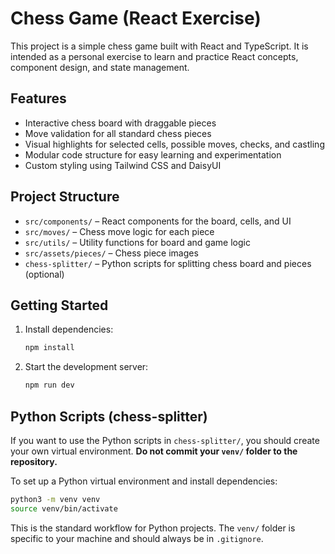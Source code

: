 
# Chess Game (React Exercise)

This project is a simple chess game built with React and TypeScript. It is intended as a personal exercise to learn and practice React concepts, component design, and state management.

## Features
- Interactive chess board with draggable pieces
- Move validation for all standard chess pieces
- Visual highlights for selected cells, possible moves, checks, and castling
- Modular code structure for easy learning and experimentation
- Custom styling using Tailwind CSS and DaisyUI

## Project Structure
- `src/components/` – React components for the board, cells, and UI
- `src/moves/` – Chess move logic for each piece
- `src/utils/` – Utility functions for board and game logic
- `src/assets/pieces/` – Chess piece images
- `chess-splitter/` – Python scripts for splitting chess board and pieces (optional)

## Getting Started
1. Install dependencies:
   ```sh
   npm install
   ```
2. Start the development server:
   ```sh
   npm run dev
   ```

## Python Scripts (chess-splitter)
If you want to use the Python scripts in `chess-splitter/`, you should create your own virtual environment. **Do not commit your `venv/` folder to the repository.**

To set up a Python virtual environment and install dependencies:

```sh
python3 -m venv venv
source venv/bin/activate
```

This is the standard workflow for Python projects. The `venv/` folder is specific to your machine and should always be in `.gitignore`.

